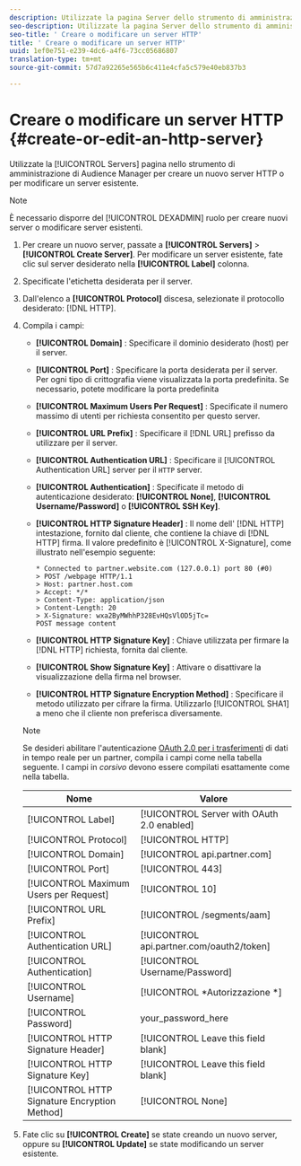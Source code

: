 ```yaml
---
description: Utilizzate la pagina Server dello strumento di amministrazione di Audience Manager per creare un nuovo server HTTP o per modificare un server esistente.
seo-description: Utilizzate la pagina Server dello strumento di amministrazione di Audience Manager per creare un nuovo server HTTP o per modificare un server esistente.
seo-title: ' Creare o modificare un server HTTP'
title: ' Creare o modificare un server HTTP'
uuid: 1ef0e751-e239-4dc6-a4f6-73cc05686807
translation-type: tm+mt
source-git-commit: 57d7a92265e565b6c411e4cfa5c579e40eb837b3

---
```



# Creare o modificare un server HTTP {#create-or-edit-an-http-server}

Utilizzate la [!UICONTROL Servers] pagina nello strumento di amministrazione di Audience Manager per creare un nuovo server HTTP o per modificare un server esistente.

>[!NOTE]
>
>È necessario disporre del [!UICONTROL DEXADMIN] ruolo per creare nuovi server o modificare server esistenti.

1. Per creare un nuovo server, passate a **[!UICONTROL Servers]** &gt; **[!UICONTROL Create Server]**. Per modificare un server esistente, fate clic sul server desiderato nella **[!UICONTROL Label]** colonna.
1. Specificate l'etichetta desiderata per il server.
1. Dall'elenco a **[!UICONTROL Protocol]** discesa, selezionate il protocollo desiderato: [!DNL HTTP].
1. Compila i campi:

   * **[!UICONTROL Domain]** : Specificare il dominio desiderato (host) per il server.
   * **[!UICONTROL Port]** : Specificare la porta desiderata per il server. Per ogni tipo di crittografia viene visualizzata la porta predefinita. Se necessario, potete modificare la porta predefinita
   * **[!UICONTROL Maximum Users Per Request]** : Specificate il numero massimo di utenti per richiesta consentito per questo server.
   * **[!UICONTROL URL Prefix]** : Specificare il [!DNL URL] prefisso da utilizzare per il server.
   * **[!UICONTROL Authentication URL]** : Specificare il [!UICONTROL Authentication URL] server per il `HTTP` server.
   * **[!UICONTROL Authentication]** : Specificate il metodo di autenticazione desiderato: **[!UICONTROL None]**, **[!UICONTROL Username/Password]** o **[!UICONTROL SSH Key]**.
   * **[!UICONTROL HTTP Signature Header]** : Il nome dell' [!DNL HTTP] intestazione, fornito dal cliente, che contiene la chiave di [!DNL HTTP] firma. Il valore predefinito è [!UICONTROL X-Signature], come illustrato nell'esempio seguente:

      ```
      * Connected to partner.website.com (127.0.0.1) port 80 (#0)
      > POST /webpage HTTP/1.1
      > Host: partner.host.com
      > Accept: */*
      > Content-Type: application/json
      > Content-Length: 20
      > X-Signature: wxa2ByMWhhP328EvHQsVlOD5jTc=
      POST message content
      ```

   * **[!UICONTROL HTTP Signature Key]** : Chiave utilizzata per firmare la [!DNL HTTP] richiesta, fornita dal cliente.
   * **[!UICONTROL Show Signature Key]** : Attivare o disattivare la visualizzazione della firma nel browser.
   * **[!UICONTROL HTTP Signature Encryption Method]** : Specificare il metodo utilizzato per cifrare la firma. Utilizzarlo [!UICONTROL SHA1] a meno che il cliente non preferisca diversamente.
   >[!NOTE]
   >
   >Se desideri abilitare l'autenticazione [OAuth 2.0 per i trasferimenti](https://docs.adobe.com/help/en/audience-manager/user-guide/implemenation-integration-guides/receiving-audience-data/real-time-outbound-transfers/oauth-in-outbound-transfers.html) di dati in tempo reale per un partner, compila i campi come nella tabella seguente. I campi in *corsivo* devono essere compilati esattamente come nella tabella.

   | Nome | Valore |
   |---|---|
   | [!UICONTROL Label] | [!UICONTROL Server with OAuth 2.0 enabled] |
   | [!UICONTROL Protocol] | [!UICONTROL HTTP] |
   | [!UICONTROL Domain] | [!UICONTROL api.partner.com] |
   | [!UICONTROL Port] | [!UICONTROL 443] |
   | [!UICONTROL Maximum Users per Request] | [!UICONTROL 10] |
   | [!UICONTROL URL Prefix] | [!UICONTROL /segments/aam] |
   | [!UICONTROL Authentication URL] | [!UICONTROL api.partner.com/oauth2/token] |
   | [!UICONTROL Authentication] | [!UICONTROL Username/Password] |
   | [!UICONTROL Username] | [!UICONTROL *Autorizzazione *] |
   | [!UICONTROL Password] | your_password_here |
   | [!UICONTROL HTTP Signature Header] | [!UICONTROL Leave this field blank] |
   | [!UICONTROL HTTP Signature Key] | [!UICONTROL Leave this field blank] |
   | [!UICONTROL HTTP Signature Encryption Method] | [!UICONTROL None] |

1. Fate clic su **[!UICONTROL Create]** se state creando un nuovo server, oppure su **[!UICONTROL Update]** se state modificando un server esistente.